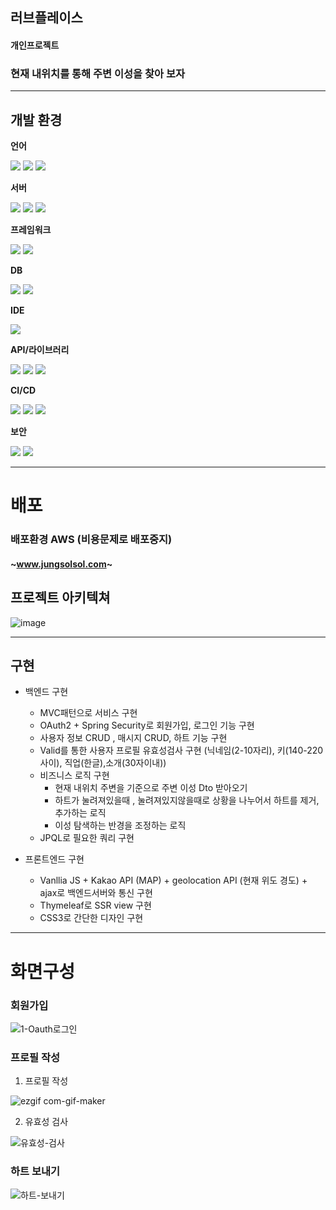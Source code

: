 ## 러브플레이스
#### 개인프로젝트

### 현재 내위치를 통해 주변 이성을 찾아 보자
------------

## 개발 환경

**언어** 

<img src="https://img.shields.io/badge/java-007396?style=for-the-badge&logo=java&logoColor=white"> <img src="https://img.shields.io/badge/html5-E34F26?style=for-the-badge&logo=javascript&logoColor=white"> <img src="https://img.shields.io/badge/css-1572B6?style=for-the-badge&logo=css3&logoColor=white">

**서버** 

<img src="https://img.shields.io/badge/apache tomcat-F8DC75?style=for-the-badge&logo=apachetomcat&logoColor=white"> <img src="https://img.shields.io/badge/amazonaws-232F3E?style=for-the-badge&logo=amazonaws&logoColor=white"> <img src="https://img.shields.io/badge/ubuntu-FCC624?style=for-the-badge&logo=ubuntu&logoColor=black">

**프레임워크** 

<img src="https://img.shields.io/badge/springboot-6DB33F?style=for-the-badge&logo=springboot&logoColor=white"> <img src="https://img.shields.io/badge/spring data jpa-6DB33F?style=for-the-badge&logo=springdatajpat&logoColor=white"> 



**DB**

<img src="https://img.shields.io/badge/mysql-1572B6?style=for-the-badge&logo=mysql&logoColor=white">  <img src="https://img.shields.io/badge/amazonaws rds-E34F26?style=for-the-badge&logo=amazonawsrds&logoColor=white">

**IDE** 

<img src="https://img.shields.io/badge/intellij-1572B6?style=for-the-badge&logo=intellij&logoColor=white"> 

**API/라이브러리** 

<img src="https://img.shields.io/badge/googlelogin api-DD0031?style=for-the-badge&logo=googlelogin api&logoColor=white"> <img src="https://img.shields.io/badge/kakaomap api-FFCA28?style=for-the-badge&logo=kakaomap api&logoColor=white"> <img src="https://img.shields.io/badge/thymeleaf-47A248?style=for-the-badge&logo=thymeleaf&logoColor=white"> 

**CI/CD** 

<img src="https://img.shields.io/badge/git-F05032?style=for-the-badge&logo=git&logoColor=white"> <img src="https://img.shields.io/badge/github action-F05032?style=for-the-badge&logo=github action&logoColor=white"> <img src="https://img.shields.io/badge/codedeploy-4053D6?style=for-the-badge&logo=codedeploy&logoColor=white"> 

**보안** 

<img src="https://img.shields.io/badge/spring security-6DB33F?style=for-the-badge&logo=springsecurity&logoColor=white"> <img src="https://img.shields.io/badge/ssl-000000?style=for-the-badge&logo=ssl&logoColor=white"> 

------------
# 배포

### 배포환경 AWS (비용문제로 배포중지)
#### ~www.jungsolsol.com~

## 프로젝트 아키텍쳐
![image](https://user-images.githubusercontent.com/88434960/206699983-5a77f4b5-07bc-42c2-971e-5bec5ac5ab13.png)


------------

## 구현 

* 백엔드 구현

    * MVC패턴으로 서비스 구현 
    * OAuth2 + Spring Security로 회원가입, 로그인 기능 구현
    * 사용자 정보 CRUD , 매시지 CRUD, 하트 기능 구현
    * Valid를 통한 사용자 프로필 유효성검사 구현 (닉네임(2-10자리), 키(140-220사이), 직업(한글),소개(30자이내))
    * 비즈니스 로직 구현
      * 현재 내위치 주변을 기준으로 주변 이성 Dto 받아오기
      * 하트가 눌려져있을때 , 눌려져있지않을때로 상황을 나누어서 하트를 제거, 추가하는 로직
      * 이성 탐색하는 반경을 조정하는 로직
    * JPQL로 필요한 쿼리 구현
    
* 프론트엔드 구현

    * Vanllia JS + Kakao API (MAP) + geolocation API (현재 위도 경도) + ajax로 백엔드서버와 통신 구현 
    * Thymeleaf로 SSR view 구현 
    * CSS3로 간단한 디자인 구현

------------
# 화면구성 

### 회원가입 

![1-Oauth로그인](https://user-images.githubusercontent.com/88434960/214580708-3716b674-5db2-4970-9a72-82172e43bef2.gif)



### 프로필 작성 
1. 프로필 작성

![ezgif com-gif-maker](https://user-images.githubusercontent.com/88434960/214581993-88f4f132-c2a0-4fd2-9e6a-2e033074ae05.gif)


2. 유효성 검사

![유효성-검사](https://user-images.githubusercontent.com/88434960/214579488-405999c2-01c6-4937-bb38-dd34d24d866f.gif)


### 하트 보내기

![하트-보내기](https://user-images.githubusercontent.com/88434960/214580974-52fb4d51-8ee6-43d8-a40b-50d8511a011e.gif)

